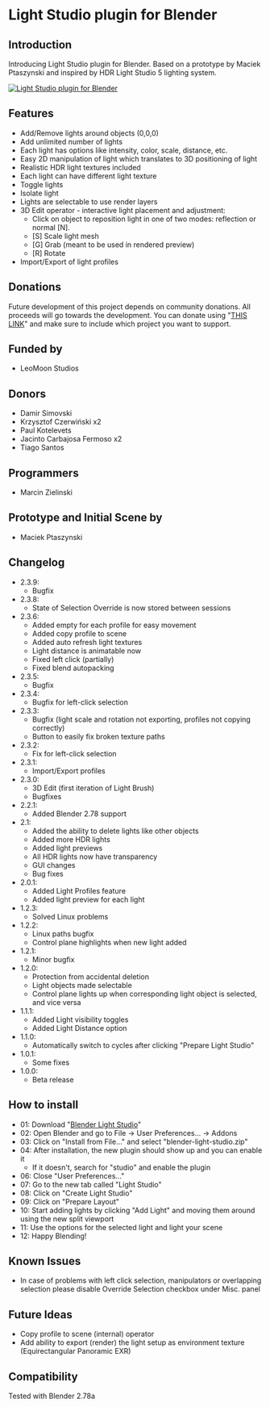 # Light Studio plugin for Blender
## Introduction
Introducing Light Studio plugin for Blender. Based on a prototype by Maciek Ptaszynski and inspired by HDR Light Studio 5 lighting system.

[![Light Studio plugin for Blender](http://img.youtube.com/vi/NWPeuJ6I5kc/0.jpg)](https://www.youtube.com/watch?v=NWPeuJ6I5kc)

## Features
  - Add/Remove lights around objects (0,0,0)
  - Add unlimited number of lights
  - Each light has options like intensity, color, scale, distance, etc.
  - Easy 2D manipulation of light which translates to 3D positioning of light
  - Realistic HDR light textures included
  - Each light can have different light texture
  - Toggle lights
  - Isolate light
  - Lights are selectable to use render layers
  - 3D Edit operator - interactive light placement and adjustment:
	- Click on object to reposition light in one of two modes: reflection or normal [N].
	- [S] Scale light mesh
	- [G] Grab (meant to be used in rendered preview)
	- [R] Rotate
  - Import/Export of light profiles

## Donations
Future development of this project depends on community donations. All proceeds will go towards the development. You can donate using "[THIS LINK](https://www.paypal.me/leomoon)" and make sure to include which project you want to support.

## Funded by
  - LeoMoon Studios

## Donors
  - Damir Simovski
  - Krzysztof Czerwiński x2
  - Paul Kotelevets
  - Jacinto Carbajosa Fermoso x2
  - Tiago Santos

## Programmers
  - Marcin Zielinski

## Prototype and Initial Scene by
  - Maciek Ptaszynski

## Changelog
  - 2.3.9:
    - Bugfix
  - 2.3.8:
    - State of Selection Override is now stored between sessions
  - 2.3.6:
    - Added empty for each profile for easy movement
    - Added copy profile to scene
    - Added auto refresh light textures
    - Light distance is animatable now
    - Fixed left click (partially)
    - Fixed blend autopacking
  - 2.3.5:
    - Bugfix
  - 2.3.4:
    - Bugfix for left-click selection
  - 2.3.3:
    - Bugfix (light scale and rotation not exporting, profiles not copying correctly)
    - Button to easily fix broken texture paths
  - 2.3.2:
    - Fix for left-click selection
  - 2.3.1:
    - Import/Export profiles
  - 2.3.0:
    - 3D Edit (first iteration of Light Brush)
    - Bugfixes
  - 2.2.1:
    - Added Blender 2.78 support
  - 2.1:
    - Added the ability to delete lights like other objects
    - Added more HDR lights
    - Added light previews
    - All HDR lights now have transparency
    - GUI changes
    - Bug fixes
  - 2.0.1:
    - Added Light Profiles feature
	- Added light preview for each light
  - 1.2.3:
    - Solved Linux problems
  - 1.2.2:
    - Linux paths bugfix
    - Control plane highlights when new light added
  - 1.2.1:
    - Minor bugfix
  - 1.2.0:
    - Protection from accidental deletion
    - Light objects made selectable
    - Control plane lights up when corresponding light object is selected, and vice versa
  - 1.1.1:
    - Added Light visibility toggles
    - Added Light Distance option
  - 1.1.0: 
    - Automatically switch to cycles after clicking "Prepare Light Studio"
  - 1.0.1:
    - Some fixes
  - 1.0.0:
    - Beta release

## How to install
  - 01: Download "[Blender Light Studio](https://leomoon.com/downloads/plugins/blender-light-studio/)"
  - 02: Open Blender and go to File -> User Preferences... -> Addons
  - 03: Click on "Install from File..." and select "blender-light-studio.zip"
  - 04: After installation, the new plugin should show up and you can enable it
    - If it doesn't, search for "studio" and enable the plugin
  - 06: Close "User Preferences..."
  - 07: Go to the new tab called "Light Studio"
  - 08: Click on "Create Light Studio"
  - 09: Click on "Prepare Layout"
  - 10: Start adding lights by clicking "Add Light" and moving them around using the new split viewport
  - 11: Use the options for the selected light and light your scene
  - 12: Happy Blending!

## Known Issues
  - In case of problems with left click selection, manipulators or overlapping selection please disable Override Selection checkbox under Misc. panel
  
## Future Ideas
  - Copy profile to scene (internal) operator
  - Add ability to export (render) the light setup as environment texture (Equirectangular Panoramic EXR)

## Compatibility
Tested with Blender 2.78a
